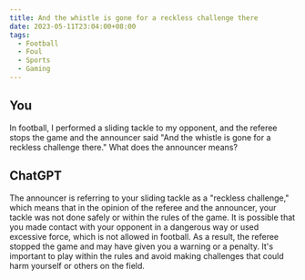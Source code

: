 ```yaml
---
title: And the whistle is gone for a reckless challenge there
date: 2023-05-11T23:04:00+08:00
tags:
  - Football
  - Foul
  - Sports
  - Gaming
---
```

## You
In football, I performed a sliding tackle to my opponent, and the referee stops the game and the announcer said "And the whistle is gone for a reckless challenge there." What does the announcer means?

## ChatGPT
The announcer is referring to your sliding tackle as a "reckless challenge," which means that in the opinion of the referee and the announcer, your tackle was not done safely or within the rules of the game. It is possible that you made contact with your opponent in a dangerous way or used excessive force, which is not allowed in football. As a result, the referee stopped the game and may have given you a warning or a penalty. It's important to play within the rules and avoid making challenges that could harm yourself or others on the field.